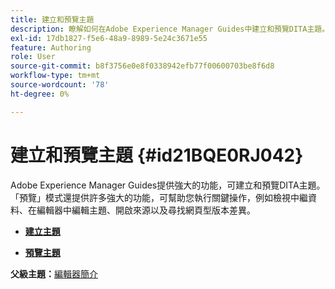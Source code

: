 ```yaml
---
title: 建立和預覽主題
description: 瞭解如何在Adobe Experience Manager Guides中建立和預覽DITA主題。
exl-id: 17db1827-f5e6-48a9-8989-5e24c3671e55
feature: Authoring
role: User
source-git-commit: b8f3756e0e8f0338942efb77f00600703be8f6d8
workflow-type: tm+mt
source-wordcount: '78'
ht-degree: 0%

---
```


# 建立和預覽主題 {#id21BQE0RJ042}

Adobe Experience Manager Guides提供強大的功能，可建立和預覽DITA主題。 「預覽」模式還提供許多強大的功能，可幫助您執行關鍵操作，例如檢視中繼資料、在編輯器中編輯主題、開啟來源以及尋找網頁型版本差異。

- **[建立主題](web-editor-create-topics.md)**

- **[預覽主題](web-editor-preview-topics.md)**


**父級主題：**[&#x200B;編輯器簡介](web-editor.md)
